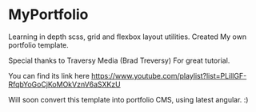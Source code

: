 # MyPortfolio


Learning in depth scss, grid and flexbox layout utilities. Created My own portfolio template.

Special thanks to Traversy Media (Brad Treversy) For great tutorial. 

You can find its link here https://www.youtube.com/playlist?list=PLillGF-RfqbYoGoCjKoMOkVznV6aSXKzU

Will soon convert this template into portfolio CMS, using latest angular. :) 
